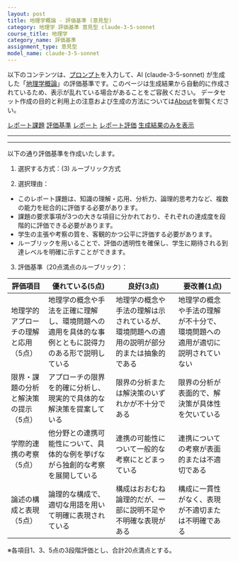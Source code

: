 ```yaml
---
layout: post
title: 地理学概論 - 評価基準 (意見型)
category: 地理学 評価基準 意見型 claude-3-5-sonnet
course_title: 地理学
category_name: 評価基準
assignment_type: 意見型
model_name: claude-3-5-sonnet
---
```


以下のコンテンツは、[プロンプト](https://github.com/takedatoshiyuki/synthetic_assignments/tree/main/generated/地理学/claude-3-5-sonnet/prompt_評価基準-意見型.md)を入力して、AI (claude-3-5-sonnet) が生成した「[地理学概論](/contents/地理学/)」の評価基準です。このページは生成結果から自動的に作成されているため、表示が乱れている場合があることをご容赦ください。
データセット作成の目的と利用上の注意および生成の方法については[About](/About)を御覧ください。

[レポート課題](../レポート課題-意見型)
[評価基準](../評価基準-意見型)
[レポート](../レポート-意見型)
[レポート評価](../レポート評価-意見型)
[生成結果のみを表示](https://github.com/takedatoshiyuki/synthetic_assignments/tree/main/generated/地理学/claude-3-5-sonnet/評価基準-意見型.md)
  

***
***
  
以下の通り評価基準を作成いたします。

1. 選択する方式：(3) ルーブリック方式

2. 選択理由：
- このレポート課題は、知識の理解・応用、分析力、論理的思考力など、複数の能力を総合的に評価する必要があります。
- 課題の要求事項が3つの大きな項目に分かれており、それぞれの達成度を段階的に評価できる必要があります。
- 学生の主張や考察の質を、客観的かつ公平に評価する必要があります。
- ルーブリックを用いることで、評価の透明性を確保し、学生に期待される到達レベルを明確に示すことができます。

3. 評価基準（20点満点のルーブリック）：

| 評価項目 | 優れている(5点) | 良好(3点) | 要改善(1点) |
|----------|----------------|-----------|------------|
| 地理学的アプローチの理解と応用（5点） | 地理学の概念や手法を正確に理解し、環境問題への適用を具体的な事例とともに説得力のある形で説明している | 地理学の概念や手法の理解は示されているが、環境問題への適用の説明が部分的または抽象的である | 地理学の概念や手法の理解が不十分で、環境問題への適用が適切に説明されていない |
| 限界・課題の分析と解決策の提示（5点） | アプローチの限界を的確に分析し、現実的で具体的な解決策を提案している | 限界の分析または解決策のいずれかが不十分である | 限界の分析が表面的で、解決策が具体性を欠いている |
| 学際的連携の考察（5点） | 他分野との連携可能性について、具体的な例を挙げながら独創的な考察を展開している | 連携の可能性について一般的な考察にとどまっている | 連携についての考察が表面的または不適切である |
| 論述の構成と表現（5点） | 論理的な構成で、適切な用語を用いて明確に表現されている | 構成はおおむね論理的だが、一部に説明不足や不明確な表現がある | 構成に一貫性がなく、表現が不適切または不明確である |

※各項目1、3、5点の3段階評価とし、合計20点満点とする。
